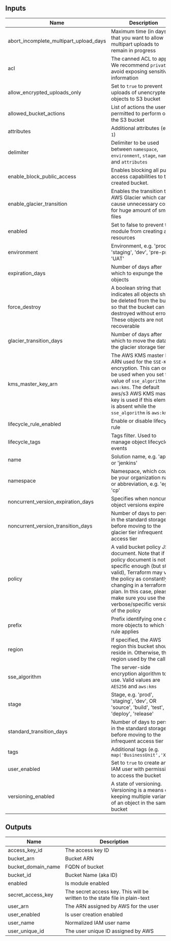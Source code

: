 ## Inputs

| Name | Description | Type | Default | Required |
|------|-------------|:----:|:-----:|:-----:|
| abort_incomplete_multipart_upload_days | Maximum time (in days) that you want to allow multipart uploads to remain in progress | number | `5` | no |
| acl | The canned ACL to apply. We recommend `private` to avoid exposing sensitive information | string | `private` | no |
| allow_encrypted_uploads_only | Set to `true` to prevent uploads of unencrypted objects to S3 bucket | bool | `false` | no |
| allowed_bucket_actions | List of actions the user is permitted to perform on the S3 bucket | list(string) | `<list>` | no |
| attributes | Additional attributes (e.g. `1`) | list(string) | `<list>` | no |
| delimiter | Delimiter to be used between `namespace`, `environment`, `stage`, `name` and `attributes` | string | `-` | no |
| enable_block_public_access | Enables blocking all public access capabilities to the created bucket. | bool | `false` | no |
| enable_glacier_transition | Enables the transition to AWS Glacier which can cause unnecessary costs for huge amount of small files | bool | `true` | no |
| enabled | Set to false to prevent the module from creating any resources | bool | `true` | no |
| environment | Environment, e.g. 'prod', 'staging', 'dev', 'pre-prod', 'UAT' | string | `` | no |
| expiration_days | Number of days after which to expunge the objects | number | `90` | no |
| force_destroy | A boolean string that indicates all objects should be deleted from the bucket so that the bucket can be destroyed without error. These objects are not recoverable | bool | `false` | no |
| glacier_transition_days | Number of days after which to move the data to the glacier storage tier | number | `60` | no |
| kms_master_key_arn | The AWS KMS master key ARN used for the `SSE-KMS` encryption. This can only be used when you set the value of `sse_algorithm` as `aws:kms`. The default aws/s3 AWS KMS master key is used if this element is absent while the `sse_algorithm` is `aws:kms` | string | `` | no |
| lifecycle_rule_enabled | Enable or disable lifecycle rule | bool | `false` | no |
| lifecycle_tags | Tags filter. Used to manage object lifecycle events | map(string) | `<map>` | no |
| name | Solution name, e.g. 'app' or 'jenkins' | string | `` | no |
| namespace | Namespace, which could be your organization name or abbreviation, e.g. 'eg' or 'cp' | string | `` | no |
| noncurrent_version_expiration_days | Specifies when noncurrent object versions expire | number | `90` | no |
| noncurrent_version_transition_days | Number of days to persist in the standard storage tier before moving to the glacier tier infrequent access tier | number | `30` | no |
| policy | A valid bucket policy JSON document. Note that if the policy document is not specific enough (but still valid), Terraform may view the policy as constantly changing in a terraform plan. In this case, please make sure you use the verbose/specific version of the policy | string | `` | no |
| prefix | Prefix identifying one or more objects to which the rule applies | string | `` | no |
| region | If specified, the AWS region this bucket should reside in. Otherwise, the region used by the callee | string | `` | no |
| sse_algorithm | The server-side encryption algorithm to use. Valid values are `AES256` and `aws:kms` | string | `AES256` | no |
| stage | Stage, e.g. 'prod', 'staging', 'dev', OR 'source', 'build', 'test', 'deploy', 'release' | string | `` | no |
| standard_transition_days | Number of days to persist in the standard storage tier before moving to the infrequent access tier | number | `30` | no |
| tags | Additional tags (e.g. `map('BusinessUnit','XYZ')` | map(string) | `<map>` | no |
| user_enabled | Set to `true` to create an IAM user with permission to access the bucket | bool | `false` | no |
| versioning_enabled | A state of versioning. Versioning is a means of keeping multiple variants of an object in the same bucket | bool | `false` | no |

## Outputs

| Name | Description |
|------|-------------|
| access_key_id | The access key ID |
| bucket_arn | Bucket ARN |
| bucket_domain_name | FQDN of bucket |
| bucket_id | Bucket Name (aka ID) |
| enabled | Is module enabled |
| secret_access_key | The secret access key. This will be written to the state file in plain-text |
| user_arn | The ARN assigned by AWS for the user |
| user_enabled | Is user creation enabled |
| user_name | Normalized IAM user name |
| user_unique_id | The user unique ID assigned by AWS |


